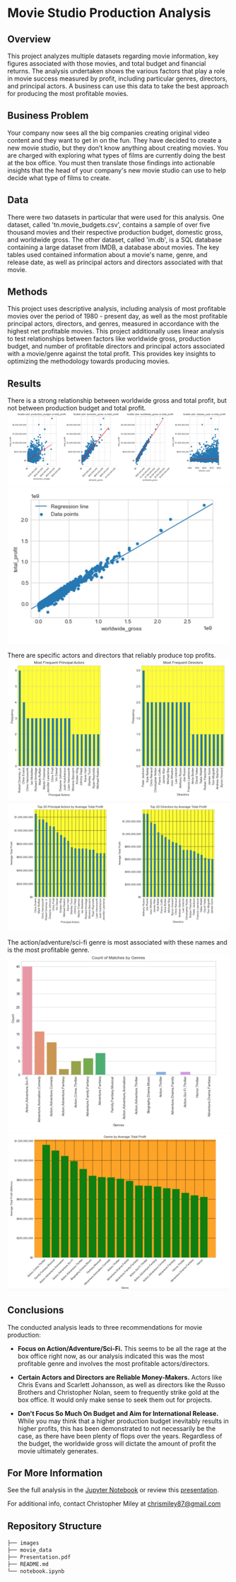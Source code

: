 # Movie Studio Production Analysis

## Overview 

This project analyzes multiple datasets regarding movie information, key figures associated with those movies, and total budget and financial returns. The analysis undertaken shows the various factors that play a role in movie success measured by profit, including particular genres, directors, and principal actors. A business can use this data to take the best approach for producing the most profitable movies.

## Business Problem

Your company now sees all the big companies creating original video content and they want to get in on the fun. They have decided to create a new movie studio, but they don’t know anything about creating movies. You are charged with exploring what types of films are currently doing the best at the box office. You must then translate those findings into actionable insights that the head of your company's new movie studio can use to help decide what type of films to create.

## Data 

There were two datasets in particular that were used for this analysis. One dataset, called 'tn.movie_budgets.csv', contains a sample of over five thousand movies and their respective production budget, domestic gross, and worldwide gross. The other dataset, called 'im.db', is a SQL database containing a large dataset from IMDB, a database about movies. The key tables used contained information about a movie's name, genre, and release date, as well as principal actors and directors associated with that movie.

## Methods

This project uses descriptive analysis, including analysis of most profitable movies over the period of 1980 - present day, as well as the most profitable principal actors, directors, and genres, measured in accordance with the highest net profitable movies. This project additionally uses linear analysis to test relationships between factors like worldwide gross, production budget, and number of profitable directors and principal actors associated with a movie/genre against the total profit. This provides key insights to optimizing the methodology towards producing movies.

## Results

There is a strong relationship between worldwide gross and total profit, but not between production budget and total profit. 
![linear_relationships_with_total_profit](./images/linear_total_profit.jpg)
![regression_worldwide_gross](./images/regression_worldwide_gross_profit.jpg)

There are specific actors and directors that reliably produce top profits.
![frequent_actors_directors](./images/frequent_actors_directors.jpg)
![top_actors_and_directors_by_mean_profit](./images/top_actors_directors.jpg)

The action/adventure/sci-fi genre is most associated with these names and is the most profitable genre.
![top_names_by_genre](./images/count_names_by_genre.jpg)
![top_genres](./images/top_genres.jpg)

## Conclusions

The conducted analysis leads to three recommendations for movie production:

* **Focus on Action/Adventure/Sci-Fi.** This seems to be all the rage at the box office right now, as our analysis indicated this was the most profitable genre and involves the most profitable actors/directors. 

* **Certain Actors and Directors are Reliable Money-Makers.** Actors like Chris Evans and Scarlett Johansson, as well as directors like the Russo Brothers and Christopher Nolan, seem to frequently strike gold at the box office. It would only make sense to seek them out for projects. 

* **Don't Focus So Much On Budget and Aim for International Release.** While you may think that a higher production budget inevitably results in higher profits, this has been demonstrated to not necessarily be the case, as there have been plenty of flops over the years. Regardless of the budget, the worldwide gross will dictate the amount of profit the movie ultimately generates. 

## For More Information

See the full analysis in the [Jupyter Notebook](./notebook.ipynb) or review this [presentation](./Presentation.pdf).

For additional info, contact Christopher Miley at [chrismiley87@gmail.com](mailto:chrismiley87@gmail.com)

## Repository Structure

```
├── images
├── movie_data
├── Presentation.pdf
├── README.md
└── notebook.ipynb
```
